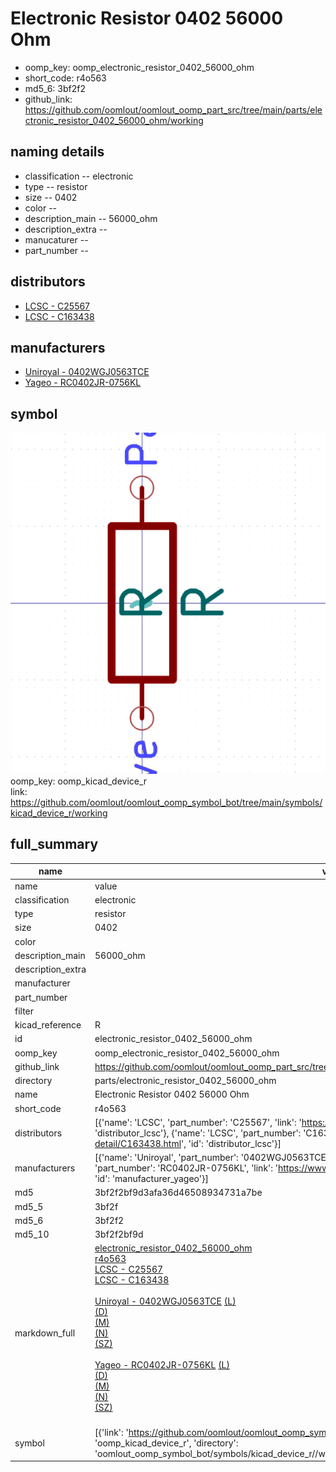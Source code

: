 # Electronic Resistor 0402 56000 Ohm

  
* oomp_key: oomp_electronic_resistor_0402_56000_ohm 
* short_code: r4o563
* md5_6: 3bf2f2  
* github_link: https://github.com/oomlout/oomlout_oomp_part_src/tree/main/parts/electronic_resistor_0402_56000_ohm/working  
## naming details
* classification -- electronic
* type -- resistor
* size -- 0402
* color -- 
* description_main -- 56000_ohm
* description_extra -- 
* manucaturer -- 
* part_number -- 

## distributors
* [LCSC - C25567](https://lcsc.com/product-detail/C25567.html)  
* [LCSC - C163438](https://lcsc.com/product-detail/C163438.html)  

## manufacturers
* [Uniroyal - 0402WGJ0563TCE]()  
* [Yageo - RC0402JR-0756KL](https://www.yageo.com/en/Chart/Download/pdf/RC0402JR-0756KL)  

## symbol

![](symbol/0/working/working_600.png)  
oomp_key: oomp_kicad_device_r  
link: https://github.com/oomlout/oomlout_oomp_symbol_bot/tree/main/symbols/kicad_device_r/working  


## full_summary
| name | value | 
| --- | --- | 
| name | value | 
| classification | electronic | 
| type | resistor | 
| size | 0402 | 
| color |  | 
| description_main | 56000_ohm | 
| description_extra |  | 
| manufacturer |  | 
| part_number |  | 
| filter |  | 
| kicad_reference | R | 
| id | electronic_resistor_0402_56000_ohm | 
| oomp_key | oomp_electronic_resistor_0402_56000_ohm | 
| github_link | https://github.com/oomlout/oomlout_oomp_part_src/tree/main/parts/electronic_resistor_0402_56000_ohm/working | 
| directory | parts/electronic_resistor_0402_56000_ohm | 
| name | Electronic Resistor 0402 56000 Ohm | 
| short_code | r4o563 | 
| distributors | [{'name': 'LCSC', 'part_number': 'C25567', 'link': 'https://lcsc.com/product-detail/C25567.html', 'id': 'distributor_lcsc'}, {'name': 'LCSC', 'part_number': 'C163438', 'link': 'https://lcsc.com/product-detail/C163438.html', 'id': 'distributor_lcsc'}] | 
| manufacturers | [{'name': 'Uniroyal', 'part_number': '0402WGJ0563TCE', 'link': '', 'id': 'manufacturer_uniroyal'}, {'name': 'Yageo', 'part_number': 'RC0402JR-0756KL', 'link': 'https://www.yageo.com/en/Chart/Download/pdf/RC0402JR-0756KL', 'id': 'manufacturer_yageo'}] | 
| md5 | 3bf2f2bf9d3afa36d46508934731a7be | 
| md5_5 | 3bf2f | 
| md5_6 | 3bf2f2 | 
| md5_10 | 3bf2f2bf9d | 
| markdown_full | [electronic_resistor_0402_56000_ohm](https://github.com/oomlout/oomlout_oomp_part_src/tree/main/parts/electronic_resistor_0402_56000_ohm/working)<br>[r4o563](https://github.com/oomlout/oomlout_oomp_part_src/tree/main/parts/electronic_resistor_0402_56000_ohm/working)<br>[LCSC - C25567<br>](https://lcsc.com/product-detail/C25567.html)[LCSC - C163438<br>](https://lcsc.com/product-detail/C163438.html)<br>[Uniroyal - 0402WGJ0563TCE]() [(L)<br>](https://www.lcsc.com/search?q=0402WGJ0563TCE)[(D)<br>](https://www.digikey.com/en/products?,keywords=0402WGJ0563TCE)[(M)<br>](https://www.mouser.com/Search/Refine?Keyword=0402WGJ0563TCE)[(N)<br>](https://www.newark.com/search?st=0402WGJ0563TCE)[(SZ)<br>](https://so.szlcsc.com/global.html?k=0402WGJ0563TCE)<br>[Yageo - RC0402JR-0756KL](https://www.yageo.com/en/Chart/Download/pdf/RC0402JR-0756KL) [(L)<br>](https://www.lcsc.com/search?q=RC0402JR-0756KL)[(D)<br>](https://www.digikey.com/en/products?,keywords=RC0402JR-0756KL)[(M)<br>](https://www.mouser.com/Search/Refine?Keyword=RC0402JR-0756KL)[(N)<br>](https://www.newark.com/search?st=RC0402JR-0756KL)[(SZ)<br>](https://so.szlcsc.com/global.html?k=RC0402JR-0756KL)<br> | 
| symbol | [{'link': 'https://github.com/oomlout/oomlout_oomp_symbol_bot/tree/main/symbols/kicad_device_r', 'oomp_key': 'oomp_kicad_device_r', 'directory': 'oomlout_oomp_symbol_bot/symbols/kicad_device_r//working/working.kicad_sym'}] | 
